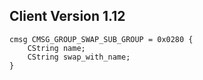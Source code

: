 ## Client Version 1.12

```rust,ignore
cmsg CMSG_GROUP_SWAP_SUB_GROUP = 0x0280 {
    CString name;    
    CString swap_with_name;    
}

```
